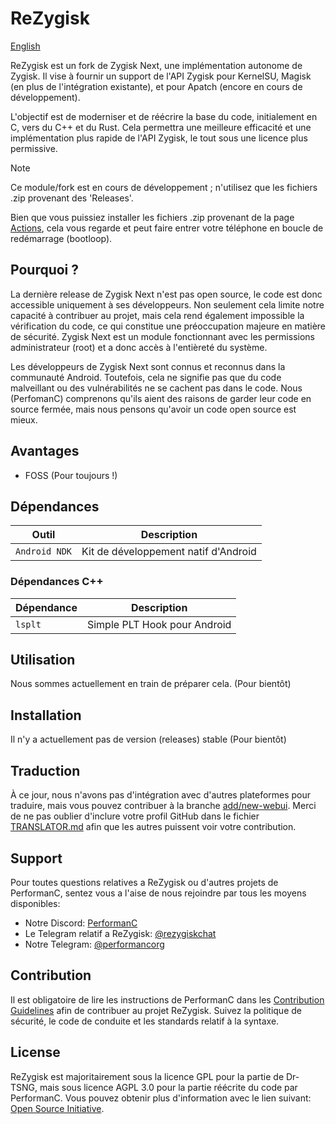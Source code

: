 # ReZygisk

[English](../README.md)

ReZygisk est un fork de Zygisk Next, une implémentation autonome de Zygisk. Il vise à fournir un support de l'API Zygisk pour KernelSU, Magisk (en plus de l'intégration existante), et pour Apatch (encore en cours de développement).

L'objectif est de moderniser et de réécrire la base du code, initialement en C, vers du C++ et du Rust. Cela permettra une meilleure efficacité et une implémentation plus rapide de l'API Zygisk, le tout sous une licence plus permissive.

> [!NOTE]
> Ce module/fork est en cours de développement ; n'utilisez que les fichiers .zip provenant des 'Releases'.
>
>Bien que vous puissiez installer les fichiers .zip provenant de la page [Actions](https://github.com/PerformanC/ReZygisk/actions), cela vous regarde et peut faire entrer votre téléphone en boucle de redémarrage (bootloop).

## Pourquoi ?

La dernière release de Zygisk Next n'est pas open source, le code est donc accessible uniquement à ses développeurs. Non seulement cela limite notre capacité à contribuer au projet, mais cela rend également impossible la vérification du code, ce qui constitue une préoccupation majeure en matière de sécurité. Zygisk Next est un module fonctionnant avec les permissions administrateur (root) et a donc accès à l'entièreté du système.

Les développeurs de Zygisk Next sont connus et reconnus dans la communauté Android. Toutefois, cela ne signifie pas que du code malveillant ou des vulnérabilités ne se cachent pas dans le code. Nous (PerfomanC) comprenons qu'ils aient des raisons de garder leur code en source fermée, mais nous pensons qu'avoir un code open source est mieux.

## Avantages

- FOSS (Pour toujours !)

## Dépendances

| Outil            | Description                            |
|-----------------|----------------------------------------|
| `Android NDK`   | Kit de développement natif d'Android     |

### Dépendances C++ 

| Dépendance | Description                   |
|------------|-------------------------------|
| `lsplt`    | Simple PLT Hook pour Android   |

## Utilisation

Nous sommes actuellement en train de préparer cela. (Pour bientôt)

## Installation

Il n'y a actuellement pas de version (releases) stable (Pour bientôt)

## Traduction

À ce jour, nous n'avons pas d'intégration avec d'autres plateformes pour traduire, mais vous pouvez contribuer à la branche [add/new-webui](https://github.com/PerformanC/ReZygisk/tree/add/new-webui). Merci de ne pas oublier d'inclure votre profil GitHub dans le fichier [TRANSLATOR.md](https://github.com/PerformanC/ReZygisk/blob/add/new-webui/TRANSLATOR.md) afin que les autres puissent voir votre contribution.

## Support

Pour toutes questions relatives a ReZygisk ou d'autres projets de PerformanC, sentez vous a l'aise de nous rejoindre par tous les moyens disponibles: 

- Notre Discord: [PerformanC](https://discord.gg/uPveNfTuCJ)
- Le Telegram relatif a ReZygisk: [@rezygiskchat](https://t.me/rezygiskchat)
- Notre Telegram: [@performancorg](https://t.me/performancorg)

## Contribution

Il est obligatoire de lire les instructions de PerformanC dans les [Contribution Guidelines](https://github.com/PerformanC/contributing) afin de contribuer au projet ReZygisk. Suivez la politique de sécurité, le code de conduite et les standards relatif à la syntaxe.

## License

ReZygisk est majoritairement sous la licence GPL pour la partie de Dr-TSNG, mais sous licence AGPL 3.0 pour la partie réécrite du code par PerformanC. Vous pouvez obtenir plus d'information avec le lien suivant: [Open Source Initiative](https://opensource.org/licenses/AGPL-3.0).
